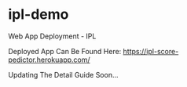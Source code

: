 # ipl-demo
Web App Deployment - IPL

Deployed App Can Be Found Here:  https://ipl-score-pedictor.herokuapp.com/

Updating The Detail Guide Soon...
